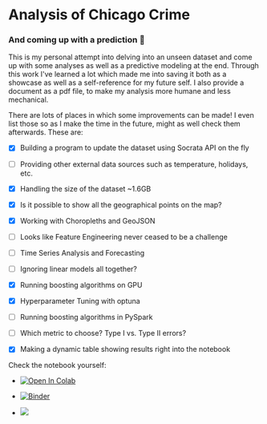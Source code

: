 # Analysis of Chicago Crime
### And coming up with a prediction :feet:

This is my personal attempt into delving into an unseen dataset and come up with some analyses as well as a predictive modeling at the end. Through this work I've learned a lot which made me into saving it both as a showcase as well as a self-reference for my future self. I also provide a document as a pdf file, to make my analysis more humane and less mechanical.

There are lots of places in which some improvements can be made! I even list those so as I make the time in the future, might as well check them afterwards. These are:

- [x] Building a program to update the dataset using Socrata API on the fly
- [ ] Providing other external data sources such as temperature, holidays, etc.
- [x] Handling the size of the dataset ~1.6GB
- [x] Is it possible to show all the geographical points on the map?
- [x] Working with Choropleths and GeoJSON
- [ ] Looks like Feature Engineering never ceased to be a challenge
- [ ] Time Series Analysis and Forecasting
- [ ] Ignoring linear models all together?
- [x] Running boosting algorithms on GPU
- [x] Hyperparameter Tuning with optuna
- [ ] Running boosting algorithms in PySpark
- [ ] Which metric to choose? Type I vs. Type II errors?
- [x] Making a dynamic table showing results right into the notebook


Check the notebook yourself:

* <a href="https://colab.research.google.com/github/couzhei/chicago-crime/blob/master/" target="_parent"><img src="https://colab.research.google.com/assets/colab-badge.svg" alt="Open In Colab"/></a>

* [![Binder](https://mybinder.org/badge_logo.svg)](https://mybinder.org/v2/gh/couzhei/chicago-crime/HEAD)

* <a href="https://www.kaggle.com/ashkanranjbar/chicago-crime"><img src="https://kaggle.com/static/images/open-in-kaggle.svg"></a>
